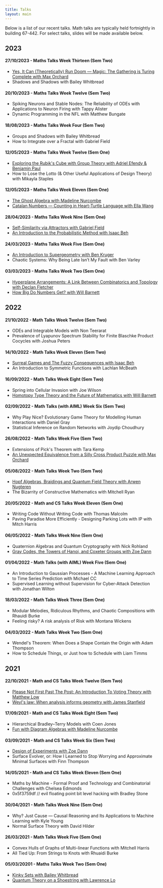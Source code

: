 ```yaml
---
title: Talks
layout: main
---
```


Below is a list of our recent talks. Math talks are typically held fortnightly in building 67-442. For select talks, slides will be made available below. 

## 2023

#### 27/10/2023 - Maths Talks Week Thirteen (Sem Two)
 * [Yes, It Can (Theoretically) Run Doom — Magic: The Gathering is Turing Complete with Max Orchard](/assets/slides/2023/wk13_max_orchard.pdf)
 * Shadows and Shadows with Bailey Whitbread

#### 20/10/2023 - Maths Talks Week Twelve (Sem Two)
 * Spiking Neurons and Stable Nodes: The Reliability of ODEs with Applications to Neuron Firing with Tappy Alister
 * Dynamic Programming in the NFL with Matthew Bungate

#### 18/08/2023 - Maths Talks Week Four (Sem Two)
 * Groups and Shadows with Bailey Whitbread
 * How to Integrate over a Fractal with Gabriel Field

#### 12/05/2023 - Maths Talks Week Twelve (Sem One)
 * [Exploring the Rubik's Cube with Group Theory with Adriel Efendy & Benjamin Paul](/assets/slides/2023/wk12_adriel_efendy_benjamin_paul.pdf)
 * How to Lose the Lotto (& Other Useful Applications of Design Theory) with Mikayla Staples

#### 12/05/2023 - Maths Talks Week Eleven (Sem One)
 * [The Ghost Algebra with Madeline Nurcombe](/assets/slides/2023/wk11_madeline_nurcombe.pdf)
 * [Catalan Numbers — Counting in Heart-Turtle Language with Ella Wang](/assets/slides/2023/wk11_ella_wang.pdf)

#### 28/04/2023 - Maths Talks Week Nine (Sem One)
 * [Self-Similarity via Attractors with Gabriel Field](/assets/slides/2023/wk9_gabriel_field.pdf)
 * [An Introduction to the Probabilistic Method with Isaac Beh](https://github.com/49Indium/MathsTalk-ProbabilisticMethod)

#### 24/03/2023 - Maths Talks Week Five (Sem One)
 * [An Introduction to Supergeometry with Ben Kruger](/assets/slides/2023/wk5_ben_kruger.pdf)
 * Chaotic Systems: Why Being Late Isn’t My Fault with Ben Varley

#### 03/03/2023 - Maths Talks Week Two (Sem One)
 * [Hyperplane Arrangements: A Link Between Combinatorics and Topology with Declan Fletcher](/assets/slides/2023/wk2_declan_fletcher.pdf)
 * [How Big Do Numbers Get? with Will Barnett](/assets/slides/2023/wk2_will_barnett.pdf)

## 2022

#### 21/10/2022 - Math Talks Week Twelve (Sem Two)
 * ODEs and Integrable Models with Non Teerarat
 * Prevalence of Lyapunov Spectrum Stability for Finite Blaschke Product Cocycles with Joshua Peters

#### 14/10/2022 - Math Talks Week Eleven (Sem Two)
 * [Surreal Games and The Fuzzy Consequences with Isaac Beh](https://github.com/49Indium/MathsTalk-CombinatorialGameTheory)
 * An Introduction to Symmetric Functions with Lachlan McBeath

#### 16/09/2022 - Math Talks Week Eight (Sem Two)
 * Spring into Cellular Invasion with Joe Wilson
 * [Homotopy Type Theory and the Future of Mathematics with Will Barnett](/assets/slides/2022/Homotopy-Type-Theory-Will-Barnett.pdf)

#### 02/09/2022 - Math Talks (with AIML) Week Six (Sem Two)
 * Why Play Nice? Evolutionary Game Theory for Modelling Human Interactions with Daniel Gray
 * Statistical Inference on Random Networks with Joydip Choudhury

#### 26/08/2022 - Math Talks Week Five (Sem Two)
 * Extensions of Pick's Theorem with Tara Kemp
 * [An Unexpected Equivalence from a Silly Cross Product Puzzle with Max Orchard](/assets/slides/2022/Cross-Product-Puzzle-Max-Orchard.pdf)

#### 05/08/2022 - Math Talks Week Two (Sem Two)
 * [Hopf Algebras, Braidings and Quantum Field Theory with Arwen Nugteren](/assets/slides/2022/Hopf-Algebra-Arwen-Nugteren.pdf)
 * The Bizarrity of Constructive Mathematics with Mitchell Ryan
#### 20/05/2022 - Math and CS Talks Week Eleven (Sem One)
 * Writing Code Without Writing Code with Thomas Malcolm
 * Paving Paradise More Efficiently - Designing Parking Lots with IP with Mitch Harris

#### 06/05/2022 - Math Talks Week Nine (Sem One)
 * Quaternion Algebras and Quantum Cryptography with Nick Rohland
 * [Gray Codes, the Towers of Hanoi, and Coxeter Groups with Zoe Dann](/assets/slides/2022/Hanoi-Zoe-Dann.pdf)

#### 01/04/2022 - Math Talks (with AIML) Week Five (Sem One)
 * An Introduction to Gaussian Processes - A Machine Learning Approach to Time Series Prediction with Michael CC
 * Supervised Learning without Supervision for Cyber-Attack Detection with Jonathan Wilton

#### 18/03/2022 - Math Talks Week Three (Sem One)
 * Modular Melodies, Ridiculous Rhythms, and Chaotic Compositions with Rhauidi Burke
 * Feeling risky? A risk analysis of Risk with Montana Wickens

#### 04/03/2022 - Math Talks Week Two (Sem One)
 * Wendel's Theorem: When Does a Shape Contain the Origin with Adam Thompson
 * How to Schedule Things, or Just how to Schedule with Liam Timms

## 2021

#### 22/10/2021 - Math and CS Talks Week Twelve (Sem Two)
 * [Please Not First Past The Post: An Introduction To Voting Theory with Matthew Low](/assets/slides/2021/Voting-Matthew-Low.pdf)
 * [Weyl's law: When analysis informs geometry with James Stanfield](/assets/slides/2021/Weyls-Law-James-Stanfield.pdf)

#### 17/09/2021 - Math and CS Talks Week Eight (Sem Two)
 * Hierarchical Bradley–Terry Models with Coen Jones
 * [Fun with Diagram Algebras with Madeline Nurcombe](/assets/slides/2021/Fun-With-Diagram-Algebras-Madeline-Nurcombe.pdf)

#### 03/09/2021 - Math and CS Talks Week Six (Sem Two)
 * [Design of Experiments with Zoe Dann](/assets/slides/2021/Design-Theory-Zoe-Dann.pdf)
 * Surface Evolver, or: How I Learned to Stop Worrying and Approximate Minimal Surfaces with Finn Thompson

#### 14/05/2021 - Math and CS Talks Week Eleven (Sem One)
 * Maths by Machine - Formal Proof and Technology and Combinatorial Challenges with Chelsea Edmonds 
 * 0x5f3759df // evil floating point bit level hacking with Bradley Stone

#### 30/04/2021 - Math Talks Week Nine (Sem One)
 * Why? Just Cause — Causal Reasoning and Its Applications to Machine Learning with Kyle Young
 * Normal Surface Theory with David Hilder

#### 26/03/2021 - Math Talks Week Five (Sem One)
 * Convex Hulls of Graphs of Multi-linear Functions with Mitchell Harris
 * All Tied Up: From Strings to Knots with Rhuaidi Burke

#### 05/03/20201 - Maths Talks Week Two (Sem One)
 * [Kinky Sets with Bailey Whitbread](/assets/slides/2021/Kinky-Sets-Bailey-Whitbread.pdf)
 * [Quantum Theory on a Shoestring with Lawrence Lo](/assets/slides/2021/Quantum-Theory-in-a-Shoe-String-Lawrence-Lo.pdf)
